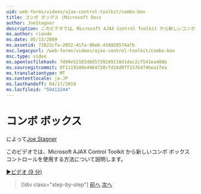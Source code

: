 ```yaml
---
uid: web-forms/videos/ajax-control-toolkit/combo-box
title: コンボ ボックス |Microsoft Docs
author: JoeStagner
description: このビデオでは、Microsoft AJAX Control Toolkit から新しいコンボ ボックス コントロールを使用する方法について説明します。
ms.author: riande
ms.date: 05/13/2009
ms.assetid: 73822cfa-2052-41fa-98e6-434928574afb
msc.legacyurl: /web-forms/videos/ajax-control-toolkit/combo-box
msc.type: video
ms.openlocfilehash: 7d99e52103d6657392d9110d1dac2cf541ea400b
ms.sourcegitcommit: 0f1119340e4464720cfd16d0ff15764746ea1fea
ms.translationtype: MT
ms.contentlocale: ja-JP
ms.lasthandoff: 04/17/2019
ms.locfileid: "59413244"
---
```

# <a name="combo-box"></a>コンボ ボックス

によって[Joe Stagner](https://github.com/JoeStagner)

このビデオでは、Microsoft AJAX Control Toolkit から新しいコンボ ボックス コントロールを使用する方法について説明します。

[&#9654;ビデオ (9 分)](https://channel9.msdn.com/Blogs/ASP-NET-Site-Videos/combo-box)

> [!div class="step-by-step"]
> [前へ](color-picker.md)
> [次へ](editor-control.md)
